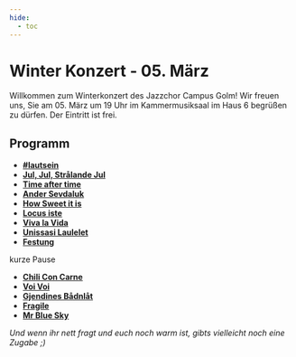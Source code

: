 ```yaml
---
hide:
  - toc
---
```


# Winter Konzert - 05. März

Willkommen zum Winterkonzert des Jazzchor Campus Golm! Wir freuen uns, Sie am
05. März um 19 Uhr im Kammermusiksaal im Haus 6 begrüßen zu dürfen.
Der Eintritt ist frei.

## Programm

* [**#lautsein**](01-Lautsein)
* [**Jul, Jul, Strålande Jul**](02-jul-jul-strålande-jul)
* [**Time after time**](03-time-after-time)
* [**Ander Sevdaluk**](04-ander-sevdaluk)
* [**How Sweet it is**](03-how-sweet-it-is)
* [**Locus iste**](04-Locus-iste)
* [**Viva la Vida**](07-viva-la-vida)
* [**Unissasi Laulelet**](08-Unissasi-Laulelet)
* [**Festung**](09-Festung)

kurze Pause

* [**Chili Con Carne**](11-chili-con-carne)
* [**Voi Voi**](12-voi-voi)
* [**Gjendines Bådnlåt**](13-Gjendines-Badnlat)
* [**Fragile**](14-fragile)
* [**Mr Blue Sky**](15-Mr-Blue-Sky)

*Und wenn ihr nett fragt und euch noch warm ist, gibts vielleicht noch eine Zugabe ;)*
